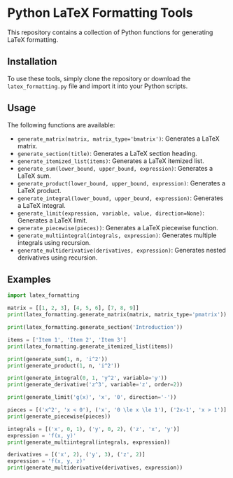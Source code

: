 # Python LaTeX Formatting Tools

This repository contains a collection of Python functions for generating LaTeX formatting.

## Installation

To use these tools, simply clone the repository or download the `latex_formatting.py` file and import it into your Python scripts.

## Usage

The following functions are available:

- `generate_matrix(matrix, matrix_type='bmatrix')`: Generates a LaTeX matrix.
- `generate_section(title)`: Generates a LaTeX section heading.
- `generate_itemized_list(items)`: Generates a LaTeX itemized list.
- `generate_sum(lower_bound, upper_bound, expression)`: Generates a LaTeX sum.
- `generate_product(lower_bound, upper_bound, expression)`: Generates a LaTeX product.
- `generate_integral(lower_bound, upper_bound, expression)`: Generates a LaTeX integral.
- `generate_limit(expression, variable, value, direction=None)`: Generates a LaTeX limit.
- `generate_piecewise(pieces))`: Generates a LaTeX piecewise function.
- `generate_multiintegral(integrals, expression)`: Generates multiple integrals using recursion.
- `generate_multiderivative(derivatives, expression)`: Generates nested derivatives using recursion.

## Examples

```python
import latex_formatting

matrix = [[1, 2, 3], [4, 5, 6], [7, 8, 9]]
print(latex_formatting.generate_matrix(matrix, matrix_type='pmatrix'))

print(latex_formatting.generate_section('Introduction'))

items = ['Item 1', 'Item 2', 'Item 3']
print(latex_formatting.generate_itemized_list(items))

print(generate_sum(1, n, 'i^2'))
print(generate_product(1, n, 'i^2'))

print(generate_integral(0, 1, 'y^2', variable='y'))
print(generate_derivative('z^3', variable='z', order=2))

print(generate_limit('g(x)', 'x', '0', direction='-'))

pieces = [('x^2', 'x < 0'), ('x', '0 \le x \le 1'), ('2x-1', 'x > 1')]
print(generate_piecewise(pieces))

integrals = [('x', 0, 1), ('y', 0, 2), ('z', 'x', 'y')]
expression = 'f(x, y)'
print(generate_multiintegral(integrals, expression))

derivatives = [('x', 2), ('y', 3), ('z', 2)]
expression = 'f(x, y, z)'
print(generate_multiderivative(derivatives, expression))
